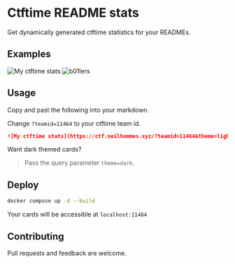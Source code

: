 # Ctftime README stats

Get dynamically generated ctftime statistics for your READMEs.

## Examples
![My ctftime stats](https://ctf.neilhommes.xyz/?teamid=11464&theme=light)
![b01lers](https://ctf.neilhommes.xyz/?teamid=11464&theme=dark)

## Usage
Copy and past the following into your markdown.

Change `?teamid=11464` to your ctftime team id.
```md
![My ctftime stats](https://ctf.neilhommes.xyz/?teamid=11464&theme=light)
```

Want dark themed cards?
> Pass the query parameter `theme=dark`.

## Deploy
```bash
docker compose up -d --build
```
Your cards will be accessible at `localhost:11464`

## Contributing
Pull requests and feedback are welcome.
